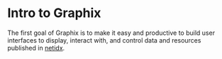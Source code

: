 # Intro to Graphix

The first goal of Graphix is to make it easy and productive to build user interfaces to display, interact with, and control data and resources published in [netidx](https://netidx.github.io/netidx-book).
